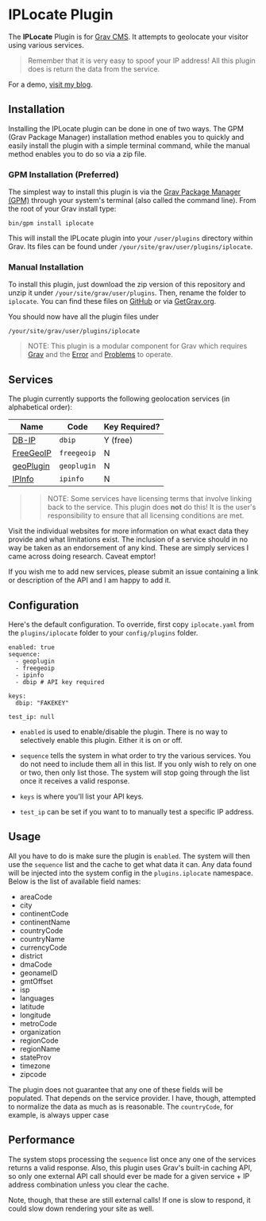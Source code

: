 # IPLocate Plugin

The **IPLocate** Plugin is for [Grav CMS](http://github.com/getgrav/grav). It attempts to geolocate your visitor using various services. 

> Remember that it is very easy to spoof your IP address! All this plugin does is return the data from the service.

For a demo, [visit my blog](https://perlkonig.com/demos/iplocate).

## Installation

Installing the IPLocate plugin can be done in one of two ways. The GPM (Grav Package Manager) installation method enables you to quickly and easily install the plugin with a simple terminal command, while the manual method enables you to do so via a zip file.

### GPM Installation (Preferred)

The simplest way to install this plugin is via the [Grav Package Manager (GPM)](http://learn.getgrav.org/advanced/grav-gpm) through your system's terminal (also called the command line).  From the root of your Grav install type:

    bin/gpm install iplocate

This will install the IPLocate plugin into your `/user/plugins` directory within Grav. Its files can be found under `/your/site/grav/user/plugins/iplocate`.

### Manual Installation

To install this plugin, just download the zip version of this repository and unzip it under `/your/site/grav/user/plugins`. Then, rename the folder to `iplocate`. You can find these files on [GitHub](https://github.com/Perlkonig/grav-plugin-iplocate) or via [GetGrav.org](http://getgrav.org/downloads/plugins#extras).

You should now have all the plugin files under

    /your/site/grav/user/plugins/iplocate
	
> NOTE: This plugin is a modular component for Grav which requires [Grav](http://github.com/getgrav/grav) and the [Error](https://github.com/getgrav/grav-plugin-error) and [Problems](https://github.com/getgrav/grav-plugin-problems) to operate.

## Services

The plugin currently supports the following geolocation services (in alphabetical order):

| Name | Code | Key Required? | 
| --- | --- | --- |
| [DB-IP](https://www.db-ip.com) | `dbip` | Y (free) |
| [FreeGeoIP](https://freegeoip.net) | `freegeoip` | N |
| [geoPlugin](http://www.geoplugin.com/) | `geoplugin` | N |
| [IPInfo](http://ipinfo.io) | `ipinfo` | N |

>> NOTE: Some services have licensing terms that involve linking back to the service. This plugin does **not** do this! It is the user's responsibility to ensure that all licensing conditions are met.

Visit the individual websites for more information on what exact data they provide and what limitations exist. The inclusion of a service should in no way be taken as an endorsement of any kind. These are simply services I came across doing research. Caveat emptor!

If you wish me to add new services, please submit an issue containing a link or description of the API and I am happy to add it.

## Configuration

Here's the default configuration. To override, first copy `iplocate.yaml` from the `plugins/iplocate` folder to your `config/plugins` folder.

```
enabled: true
sequence:
  - geoplugin
  - freegeoip
  - ipinfo
  - dbip # API key required

keys:
  dbip: "FAKEKEY"

test_ip: null
```

  - `enabled` is used to enable/disable the plugin. There is no way to selectively enable this plugin. Either it is on or off.

  - `sequence` tells the system in what order to try the various services. You do not need to include them all in this list. If you only wish to rely on one or two, then only list those. The system will stop going through the list once it receives a valid response.

  - `keys` is where you'll list your API keys.

  - `test_ip` can be set if you want to to manually test a specific IP address.

## Usage

All you have to do is make sure the plugin is `enabled`. The system will then use the `sequence` list and the cache to get what data it can. Any data found will be injected into the system config in the `plugins.iplocate` namespace. Below is the list of available field names:

- areaCode
- city
- continentCode
- continentName
- countryCode
- countryName
- currencyCode
- district
- dmaCode
- geonameID
- gmtOffset
- isp
- languages
- latitude
- longitude
- metroCode
- organization
- regionCode
- regionName
- stateProv
- timezone
- zipcode

The plugin does not guarantee that any one of these fields will be populated. That depends on the service provider. I have, though, attempted to normalize the data as much as is reasonable. The `countryCode`, for example, is always upper case

## Performance

The system stops processing the `sequence` list once any one of the services returns a valid response. Also, this plugin uses Grav's built-in caching API, so only one external API call should ever be made for a given service + IP address combination unless you clear the cache. 

Note, though, that these are still external calls! If one is slow to respond, it could slow down rendering your site as well.
